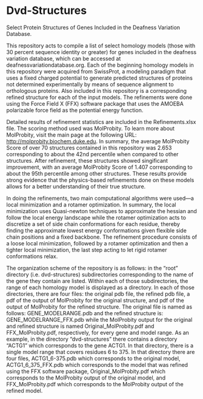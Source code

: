 Dvd-Structures
==============

Select Protein Structures of Genes Included in the Deafness Variation Database.

This repository acts to compile a list of select homology models (those with 30 percent sequence identity or greater) for genes included in the deafness variation database, which can be accessed at deafnessvariationdatabase.org. Each of the beginning homology models in this repository were acquired from SwissProt, a modeling paradigm that uses a fixed charged potential to generate predicted structures of proteins not determined experimentally by means of sequence alignment to orthologous proteins. Also included in this repository is a corresponding refined structure for each of the input models. The refinements were done using the Force Field X (FFX) software package that uses the AMOEBA polarizable force field as the potential energy function. 

Detailed results of refinement statistics are included in the Refinements.xlsx file. The scoring method used was MolProbity. To learn more about MolProbity, visit the main page at the following URL: http://molprobity.biochem.duke.edu. In summary, the average MolProbity Score of over 70 structures contained in this repository was 2.653 corresponding to about the 42nd percentile when compared to other structures. After refinement, these structures showed singificant improvement, with an average MolProbity Score of 1.407 corresponding to about the 95th percentile among other structures. These results provide strong evidence that the physics-based refinements done on these models allows for a better understanding of their true structure.

In doing the refinements, two main computational algorithms were used—a local minimization and a rotamer optimization. In summary, the local minimization uses Quasi-newton techniques to approximate the hessian and follow the local energy landscape while the rotamer optimization acts to discretize a set of side chain conformations for each residue, thereby finding the approximate lowest energy conformations given flexible side chain positions and a fixed backbone. The refinement procedure consists of a loose local minimization, followed by a rotamer optimization and then a tighter local minimization, the last step acting to let rigid rotamer conformations relax. 

The organization scheme of the repository is as follows: in the “root” directory (i.e. dvd-structures) subdirectories corresponding to the name of the gene they contain are listed. Within each of those subdirectories, the range of each homology model is displayed as a directory. In each of those directories, there are four files: the original pdb file, the refined pdb file, a pdf of the output of MolProbity for the original structure, and pdf of the output of MolProbity for the refined structure. The original file is named as follows: GENE_MODELRANGE.pdb and the refined structure is: GENE_MODELRANGE_FFX.pdb while the MolProbity output for the original and refined structure is named Original_MolProbity.pdf and FFX_MolProbity.pdf, respectively, for every gene and model range. As an example, in the directory “dvd-structures” there contains a directory “ACTG1” which corresponds to the gene ACTG1. In that directory, there is a single model range that covers residues 6 to 375. In that directory there are four files, ACTG1_6-375.pdb which corresponds to the original model, ACTG1_6_375_FFX.pdb which corresponds to the model that was refined using the FFX software package, Original_MolProbity.pdf which corresponds to the MolProbity output of the original model, and FFX_MolProbity.pdf which corresponds to the MolProbity output of the refined model.
